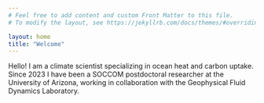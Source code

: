 ```yaml
---
# Feel free to add content and custom Front Matter to this file.
# To modify the layout, see https://jekyllrb.com/docs/themes/#overriding-theme-defaults

layout: home
title: "Welcome"
---
```


Hello! I am a climate scientist specializing in ocean heat and carbon uptake. Since 2023 I have been a SOCCOM postdoctoral researcher at the University of Arizona, working in collaboration with the Geophysical Fluid Dynamics Laboratory.
